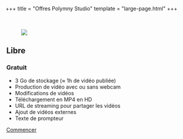 +++
title = "Offres Polymny Studio"
template = "large-page.html"
+++

<div class="mt-6 tile is-ancestor has-text-centered">
<div class="tile is-horizontal">

<div class="tile is-parent">
<div class="tile is-child has-background-polymny-green" style="padding: 20px 2px 2px 2px;">
<div class="has-background-white-ter" style="height: 100%">
<figure class="image is-128x128 is-inline-block mt-3 mb-0">
<img src="/img/logos/green.png">
</figure>
<h2 class="mt-0">Libre</h2>
<h3 class="title is-1 has-text-polymny-green mb-0 mt-0">Gratuit</h3>
<!--<p>HT, par utilisateur par mois</p>-->
<ul class="ml-6 mr-6 has-text-left">
<li>3 Go de stockage (≈ 1h de vidéo publiée)</li>
<li>Production de vidéo avec ou sans webcam</li>
<li>Modifications de vidéos</li>
<li>Téléchargement en MP4 en HD</li>
<li>URL de streaming pour partager les vidéos</li>
<li>Ajout de vidéos externes</li>
<li>Texte de prompteur</li>
</ul>
<a class="button is-polymny-green mb-3" href="/">Commencer</a>
</div>
</div>
</div>

<div class="tile is-parent">
<div class="tile is-child has-background-polymny-blue" style="padding: 20px 2px 2px 2px;">
<div class="has-background-white-ter" style="height: 100%">
<figure class="image is-128x128 is-inline-block mt-3 mb-0">
<img src="/img/logos/blue.png">
</figure>
<h2 class="mt-0">Standard</h2>
<h3 class="title is-1 has-text-polymny-blue mb-0 mt-0">12€</h3>
<p>HT, par utilisateur par mois<br/>sans engagement³<br/>entre 1 et 3 utilisateurs</p>
<ul class="ml-6 mr-6 has-text-left">
<li>Tous les avantages de l'offre Libre</li>
<li>15 Go /utilisateur de stockage (≈ 5h)</li>
<li>Travail collaboratif</li>
<li>Pointeur / stylet virtuel</li>
<li>Fond vert virtuel¹</li>
<li>Amélioration sonore²</li>
</ul>
<a class="button is-polymny-blue mb-3" href="mailto:contacter@polymny.studio">S'abonner</a>
</div>
</div>
</div>

<div class="tile is-parent">
<div class="tile is-child has-background-polymny-purple" style="padding: 20px 2px 2px 2px;">
<div class="has-background-white-ter" style="height: 100%">
<figure class="image is-128x128 is-inline-block mt-3 mb-0">
<img src="/img/logos/purple.png">
</figure>
<h2 class="mt-0">Pro</h2>
<h3 class="title is-1 has-text-polymny-purple mb-0 mt-0">15€</h3>
<p>HT, par utilisateur par mois<br/>sans engagement³<br/>entre 4 et 15 utilisateurs</p>
<ul class="ml-6 mr-6 has-text-left">
<li>Tous les avantages de l'offre Standard</li>
<li>30 Go / utilisateur de stockage (≈ 10h)</li>
<li>Intégration système d'authentification</li>
<li>Intégration avancée LMS</li>
<li>Learning analytics</li>
</ul>
<a class="button is-polymny-purple mb-3" href="mailto:contacter@polymny.studio">Nous contacter</a>
</div>
</div>
</div>

<div class="tile is-parent">
<div class="tile is-child has-background-polymny-red" style="padding: 20px 2px 2px 2px;">
<div class="has-background-white-ter" style="height: 100%">
<figure class="image is-128x128 is-inline-block mt-3 mb-0">
<img src="/img/logos/red.png">
</figure>
<h2 class="mt-0">Entreprise</h2>
<h3 class="title is-1 has-text-polymny-red mb-0 mt-0">15€</h3>
<p>HT, par utilisateur par mois<br/>sans engagement³<br/>plus de 16 utilisateurs</p>
<ul class="ml-6 mr-6 has-text-left">
<li>Tous les avantages de l'offre Pro</li>
<li>Instance individuelle</li>
<li>Logiciel en marque blanche</li>
<li>Stockage dédié</li>
<li>Learning analytics individualisées</li>
</ul>
<a class="button is-polymny-red mb-3" href="mailto:contacter@polymny.studio">Nous contacter</a>
</div>
</div>
</div>

</div>
</div>


**¹** : fonctionnalité disponible d'ici juillet 2022\
**²** : fonctionnalité prévue pour 2023\
**³** : si vous souhaitez ne pas renouveller votre abonnement, [rendez-vous ici](/gestion) pour nous le signaler

## Détails des offres

<div class="table-container">

|                                                   | Libre         | Standard               | Pro                       | Entreprise & Éducation        |
|--------------------------------------------------:|:-------------:|:----------------------:|:-------------------------:|:-----------------------------:|
| Tarif par utilisateur par mois                    | Gratuit       | 12€ HT                 | 15€ HT                    | 15€ HT                        |
| Nombre d'utilisateurs                             | 1             | 1 à 3                  | 4 à 15                    | Plus de 16                    |
|                                                   |               |                        |                           |                               |
| **Fonctionnalités générales**                     |               |                        |                           |                               |
| Création de vidéos                                | Illimité      | Illimité               | Illimité                  | Illimité                      |
| Modification de vidéos                            | Illimité      | Illimité               | Illimité                  | Illimité                      |
| Quantité de stockage par utilisateur              | 3 Go (≈ 30 h) | 15 Go (≈ 5h)           | 30 Go (≈ 10h)             | Dédié                         |
| Durée de stockage                                 | Limité        | Illimité               | Illimité                  | Illimité                      |
| Sauvegarde des données                            | ✗             | ✓                      | ✓                         | ✓                             |
| Téléchargement en MP4 HD                          | ✓             | ✓                      | ✓                         | ✓                             |
| Diffusion / partage en streaming HD               | ✓             | ✓                      | ✓                         | ✓                             |
| Export de capsules                                | ✓             | ✓                      | ✓                         | ✓                             |
| Import de capsules / Duplication                  | ✗             | ✓                      | ✓                         | ✓                             |
|                                                   |               |                        |                           |                               |
| **Sécurité**                                      |               |                        |                           |                               |
| Conformité RGPD                                   | ✓             | ✓                      | ✓                         | ✓                             |
| Authentification unique (SSO / CAS)               | ✗             | ✗                      | ✓                         | ✓                             |
|                                                   |               |                        |                           |                               |
| **Production de vidéos**                          |               |                        |                           |                               |
| Ajout de ressources vidéos                        | ✓             | ✓                      | ✓                         | ✓                             |
| Prompteur                                         | ✓             | ✓                      | ✓                         | ✓                             |
| Audio seul                                        | ✓             | ✓                      | ✓                         | ✓                             |
| Incrustation webcam                               | ✓             | ✓                      | ✓                         | ✓                             |
| Réglage position et taille d'incrustation         | ✓             | ✓                      | ✓                         | ✓                             |
| Pointeur / stylet virtuel                         | ✗             | ✓                      | ✓                         | ✓                             |
| Fond vert virtuel                                 | ✗             | ✓¹                     | ✓¹                        | ✓¹                            |
| Amélioration sonore                               | ✗             | ✓²                     | ✓²                        | ✓²                            |
| Grammaire de présentation²                        | ✗             | ✗                      | ✓²                        | ✓²                            |
| Statistiques de base                              | ✗             | ✓                      | ✓                         | ✓                             |
| Learning analytics²                               | ✗             | Basique²               | Avancé²                   | Avancé et individualisé²      |
|                                                   |               |                        |                           |                               |
| **Collaboration**                                 |               |                        |                           |                               |
| Lien de partage de vidéo                          | ✓             | ✓                      | ✓                         | ✓                             |
| Accès partagé aux capsules                        | ✗             | ✓                      | ✓                         | ✓                             |
| Gestion des utilisateurs et permissions           | ✗             | ✗                      | ✓                         | ✓                             |
| Accès apprenants                                  | ✗             | ✗                      | ✓                         | ✓ (10 apprenants/utilisateur) |
|                                                   |               |                        |                           |                               |
| **Personnalisation**                              |               |                        |                           |                               |
| Intégration LMS / ENT / SI                        | Basique       | Basique                | Avancée                   | Avancée                       |
| Marque blanche                                    | ✗             | ✗                      | ✗                         | ✓                             |
|                                                   |               |                        |                           |                               |
| **Assistance et support client**                  |               |                        |                           |                               |
| Tutoriels en ligne                                | ✓             | ✓                      | ✓                         | ✓                             |
| Support par mail                                  | ✓             | ✓                      | ✓                         | ✓                             |
| Assistance téléphone / visio                      | ✗             | ✗                      | ✓                         | ✓                             |
| Paiement en ligne                                 |               | ✓                      | ✓                         | ✓                             |
| Paiement par facturation                          | ✗             | ✗                      | ✓                         | ✓                             |
|                                                   |               |                        |                           |                               |
| **Studio fond vert**                              |               |                        |                           |                               |
| Accès studio fond vert Toulouse                   | Location      | Location (3h offertes) | Location (3h offertes)    | Location (6h offertes)        |
| Installation et formation studio fond vert mobile | ✗             | En option              | En option                 | En option                     |
| Installation et formation studio fond vert fixe   | ✗             | En option              | En option                 | En option                     |
| Installation et formation studio fond vert fixe   | ✗             | En option              | En option                 | En option                     |

</div>

**¹** : fonctionnalité disponible d'ici juillet 2022\
**²** : fonctionnalité prévue pour 2023
